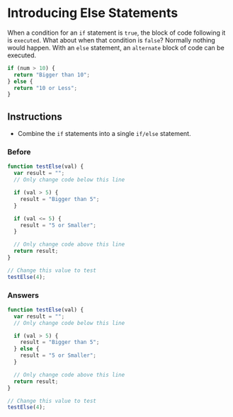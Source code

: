 # Introducing Else Statements

When a condition for an `if` statement is `true`, the block of code
following it is `executed`. What about when that condition is
`false`? Normally nothing would happen. With an `else` statement,
an `alternate` block of code can be executed.

```javascript
if (num > 10) {
  return "Bigger than 10";
} else {
  return "10 or Less";
}
```

## Instructions
 - Combine the `if` statements into a single `if/else` statement.

### Before

```javascript
function testElse(val) {
  var result = "";
  // Only change code below this line

  if (val > 5) {
    result = "Bigger than 5";
  }

  if (val <= 5) {
    result = "5 or Smaller";
  }

  // Only change code above this line
  return result;
}

// Change this value to test
testElse(4);
```

### Answers

```javascript
function testElse(val) {
  var result = "";
  // Only change code below this line

  if (val > 5) {
    result = "Bigger than 5";
  } else {
    result = "5 or Smaller";
  }

  // Only change code above this line
  return result;
}

// Change this value to test
testElse(4);
```